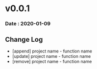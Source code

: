 # v0.0.1
### Date : 2020-01-09
## Change Log
- [append] project name - function name
- [update] project name - function name
- [remove] project name - function name
